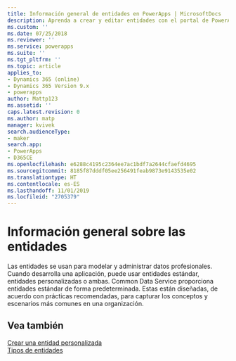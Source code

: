 ```yaml
---
title: Información general de entidades en PowerApps | MicrosoftDocs
description: Aprenda a crear y editar entidades con el portal de PowerApps
ms.custom: ''
ms.date: 07/25/2018
ms.reviewer: ''
ms.service: powerapps
ms.suite: ''
ms.tgt_pltfrm: ''
ms.topic: article
applies_to:
- Dynamics 365 (online)
- Dynamics 365 Version 9.x
- powerapps
author: Mattp123
ms.assetid: ''
caps.latest.revision: 0
ms.author: matp
manager: kvivek
search.audienceType:
- maker
search.app:
- PowerApps
- D365CE
ms.openlocfilehash: e6288c4195c2364ee7ac1bdf7a2644cfaefd4695
ms.sourcegitcommit: 8185f87dddf05ee256491feab9873e9143535e02
ms.translationtype: HT
ms.contentlocale: es-ES
ms.lasthandoff: 11/01/2019
ms.locfileid: "2705379"
---
```

# <a name="entity-overview"></a>Información general sobre las entidades

Las entidades se usan para modelar y administrar datos profesionales. Cuando desarrolla una aplicación, puede usar entidades estándar, entidades personalizadas o ambas. Common Data Service proporciona entidades estándar de forma predeterminada. Estas están diseñadas, de acuerdo con prácticas recomendadas, para capturar los conceptos y escenarios más comunes en una organización.

## <a name="see-also"></a>Vea también
[Crear una entidad personalizada](data-platform-create-entity.md) <br/>
[Tipos de entidades](types-of-entities.md)

